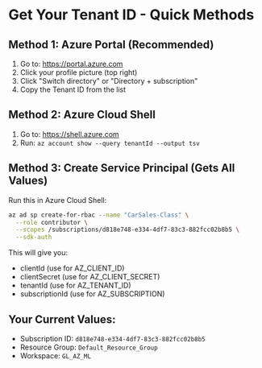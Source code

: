 # Get Your Tenant ID - Quick Methods

## Method 1: Azure Portal (Recommended)
1. Go to: https://portal.azure.com
2. Click your profile picture (top right)
3. Click "Switch directory" or "Directory + subscription"
4. Copy the Tenant ID from the list

## Method 2: Azure Cloud Shell
1. Go to: https://shell.azure.com
2. Run: `az account show --query tenantId --output tsv`

## Method 3: Create Service Principal (Gets All Values)
Run this in Azure Cloud Shell:
```bash
az ad sp create-for-rbac --name "CarSales-Class" \
  --role contributor \
  --scopes /subscriptions/d818e748-e334-4df7-83c3-882fcc02b8b5 \
  --sdk-auth
```

This will give you:
- clientId (use for AZ_CLIENT_ID)
- clientSecret (use for AZ_CLIENT_SECRET)  
- tenantId (use for AZ_TENANT_ID)
- subscriptionId (use for AZ_SUBSCRIPTION)

## Your Current Values:
- Subscription ID: `d818e748-e334-4df7-83c3-882fcc02b8b5`
- Resource Group: `Default_Resource_Group`
- Workspace: `GL_AZ_ML`
